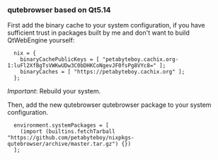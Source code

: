 ### qutebrowser based on Qt5.14

First add the binary cache to your system configuration, if you have sufficient trust in packages built by me and don't want to build QtWebEngine yourself:

```
  nix = {
    binaryCachePublicKeys = [ "petabyteboy.cachix.org-1:luFl2XfBgTsVWKwUDw3C0bDHKCoNgevJF0fsPg8VYc8=" ];
    binaryCaches = [ "https://petabyteboy.cachix.org" ];
  };
```

*Important*: Rebuild your system.

Then, add the new qutebrowser qutebrowser package to your system configuration.

```
  environment.systemPackages = [
    (import (builtins.fetchTarball "https://github.com/petabyteboy/nixpkgs-qutebrowser/archive/master.tar.gz") {})
  ];
```
